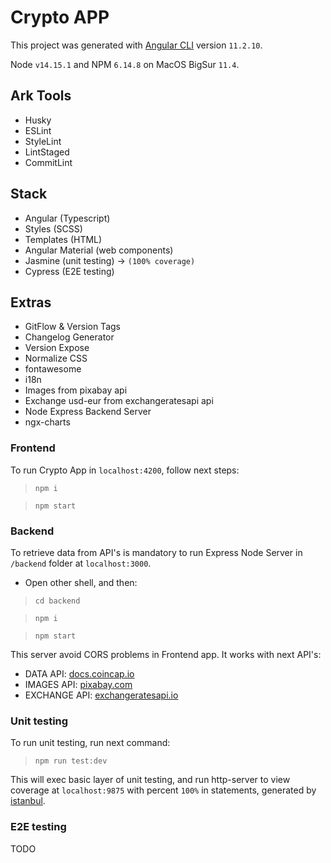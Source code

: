 # Crypto APP

This project was generated with [Angular CLI](https://github.com/angular/angular-cli) version `11.2.10`.

Node `v14.15.1` and NPM `6.14.8` on MacOS BigSur `11.4`.

## Ark Tools
- Husky
- ESLint
- StyleLint
- LintStaged
- CommitLint

## Stack
- Angular (Typescript)
- Styles (SCSS)
- Templates (HTML)
- Angular Material (web components)
- Jasmine (unit testing) → `(100% coverage)`
- Cypress (E2E testing)

## Extras
- GitFlow & Version Tags
- Changelog Generator
- Version Expose
- Normalize CSS
- fontawesome
- i18n
- Images from pixabay api
- Exchange usd-eur from exchangeratesapi api
- Node Express Backend Server
- ngx-charts

### Frontend

To run Crypto App in `localhost:4200`, follow next steps:
> `npm i`

> `npm start`

### Backend

To retrieve data from API's is mandatory to run Express Node Server in `/backend` folder at `localhost:3000`.
- Open other shell, and then:
> `cd backend`

> `npm i`

> `npm start`

This server avoid CORS problems in Frontend app. It works with next API's:
- DATA API: [docs.coincap.io](https://docs.coincap.io/)
- IMAGES API: [pixabay.com](https://pixabay.com/api/docs/)
- EXCHANGE API: [exchangeratesapi.io](https://exchangeratesapi.io/documentation/)

### Unit testing

To run unit testing, run next command:

> `npm run test:dev`

This will exec basic layer of unit testing, and run http-server to view coverage at `localhost:9875` with percent `100%` in statements, generated by [istanbul](https://istanbul.js.org/).

### E2E testing

TODO
